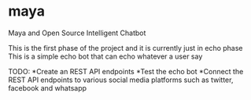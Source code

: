 # maya
Maya and Open Source Intelligent Chatbot

This is the first phase of the project and it is currently just in echo phase
This is a simple echo bot that can echo whatever a user say

TODO:
*Create an REST API endpoints
*Test the echo bot
*Connect the REST API endpoints to various social media platforms such as twitter, facebook and whatsapp
